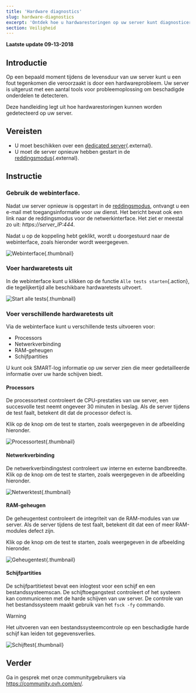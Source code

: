 ```yaml
---
title: 'Hardware diagnostics'
slug: hardware-diagnostics
excerpt: 'Ontdek hoe u hardwarestoringen op uw server kunt diagnosticeren'
section: Veiligheid
---
```


**Laatste update 09-13-2018**

## Introductie


Op een bepaald moment tijdens de levensduur van uw server kunt u een fout tegenkomen die veroorzaakt is door een hardwareprobleem. Uw server is uitgerust met een aantal tools voor probleemoplossing om beschadigde onderdelen te detecteren.

Deze handleiding legt uit hoe hardwarestoringen kunnen worden gedetecteerd op uw server.


## Vereisten

* U moet beschikken over een [dedicated server](https://www.ovh.nl/dedicated_servers/){.external}.
* U moet de server opnieuw hebben gestart in de [reddingsmodus](https://docs.ovh.com/nl/dedicated/ovh-rescue/){.external}.


## Instructie

### Gebruik de webinterface.

Nadat uw server opnieuw is opgestart in de [reddingsmodus](https://docs.ovh.com/nl/dedicated/ovh-rescue/), ontvangt u een e-mail met toegangsinformatie voor uw dienst. Het bericht bevat ook een link naar de reddingsmodus voor de netwerkinterface. Het ziet er meestal zo uit: *https://server_IP:444*.

Nadat u op de koppeling hebt geklikt, wordt u doorgestuurd naar de webinterface, zoals hieronder wordt weergegeven.

![Webinterface](images/rescue-mode-04.png){.thumbnail}


### Voer hardwaretests uit

In de webinterface kunt u klikken op de functie `Alle tests starten`{.action}, die tegelijkertijd alle beschikbare hardwaretests uitvoert.

![Start alle tests](images/rescue-mode-042.png){.thumbnail}


### Voer verschillende hardwaretests uit

Via de webinterface kunt u verschillende tests uitvoeren voor:

- Processors
- Netwerkverbinding
- RAM-geheugen
- Schijfpartities

U kunt ook SMART-log informatie op uw server zien die meer gedetailleerde informatie over uw harde schijven biedt.

 
#### Processors

De processortest controleert de CPU-prestaties van uw server, een succesvolle test neemt ongeveer 30 minuten in beslag. Als de server tijdens de test faalt, betekent dit dat de processor defect is.

Klik op de knop om de test te starten, zoals weergegeven in de afbeelding hieronder.

![Processortest](images/processors.png){.thumbnail}

#### Netwerkverbinding

De netwerkverbindingstest controleert uw interne en externe bandbreedte. Klik op de knop om de test te starten, zoals weergegeven in de afbeelding hieronder.

![Netwerktest](images/network-connection.png){.thumbnail}

#### RAM-geheugen

De geheugentest controleert de integriteit van de RAM-modules van uw server. Als de server tijdens de test faalt, betekent dit dat een of meer RAM-modules defect zijn.

Klik op de knop om de test te starten, zoals weergegeven in de afbeelding hieronder.

![Geheugentest](images/memory.png){.thumbnail}

#### Schijfpartities

De schijfpartitietest bevat een inlogtest voor een schijf en een bestandssysteemscan. De schijftoegangstest controleert of het systeem kan communiceren met de harde schijven van uw server. De controle van het bestandssysteem maakt gebruik van het `fsck -fy` commando.

> [!warning]
>
> Het uitvoeren van een bestandssysteemcontrole op een beschadigde harde schijf kan leiden tot gegevensverlies.
>

![Schijftest](images/partitions.png){.thumbnail}

## Verder

Ga in gesprek met onze communitygebruikers via <https://community.ovh.com/en/>.